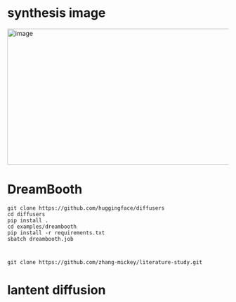 
# synthesis image
<img width="556" height="309" alt="image" src="https://github.com/user-attachments/assets/d7dcd56b-df44-4fb6-8439-d6a04d38a293" />


# DreamBooth
```
git clone https://github.com/huggingface/diffusers
cd diffusers
pip install .
cd examples/dreambooth 
pip install -r requirements.txt
sbatch dreambooth.job
```


#
```
git clone https://github.com/zhang-mickey/literature-study.git
```
# lantent diffusion
```

```

